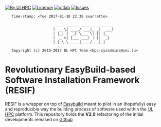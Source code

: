[![By ULHPC](https://img.shields.io/badge/by-ULHPC-orange.svg)](http://hpc.uni.lu) [![Licence](https://img.shields.io/badge/license-GPL--3.0-blue.svg)](http://www.gnu.org/licenses/gpl-3.0.html) [![gitlab](https://img.shields.io/badge/git-gitlab-lightgray.svg)](https://gitlab.uni.lu/ULHPC/resif) [![Issues](https://img.shields.io/badge/issues-gitlab-green.svg)](https://gitlab.uni.lu/ULHPC/resif/issues)

       Time-stamp: <Tue 2017-01-10 22:30 svarrette>

                           ____  _____ ____ ___ _____
                          |  _ \| ____/ ___|_ _|  ___|
                          | |_) |  _| \___ \| || |_
                          |  _ <| |___ ___) | ||  _|
                          |_| \_\_____|____/___|_|

       Copyright (c) 2015-2017 UL HPC Team <hpc-sysadmins@uni.lu>

# Revolutionary EasyBuild-based Software Installation Framework (RESIF)

RESIF is a wrapper on top of [Easybuild](https://hpcugent.github.io/easybuild) meant to pilot in an (hopefully) easy and reproducible way the building process of software used within the [UL HPC](http://hpc.uni.lu) platform.
This repository holds the __V2.0__ refactoring of the initial developments released on [Github](https://github.com/ULHPC/resif)
